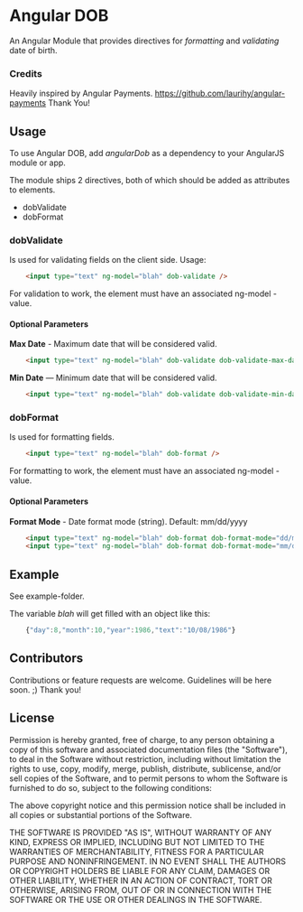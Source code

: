 # Angular DOB

An Angular Module that provides directives for *formatting* and *validating* date of birth.

### Credits

Heavily inspired by Angular Payments. https://github.com/laurihy/angular-payments
Thank You!

## Usage

To use Angular DOB, add *angularDob* as a dependency to your AngularJS module or app.

The module ships 2 directives, both of which should be added as attributes to elements. 

* dobValidate
* dobFormat

### dobValidate

Is used for validating fields on the client side. Usage:

```html
    <input type="text" ng-model="blah" dob-validate />
```

For validation to work, the element must have an associated ng-model -value.

#### Optional Parameters
   
**Max Date** - Maximum date that will be considered valid.
```html
    <input type="text" ng-model="blah" dob-validate dob-validate-max-date="yyyy/mm/dd"/>
```

**Min Date** — Minimum date that will be considered valid.
```html
    <input type="text" ng-model="blah" dob-validate dob-validate-min-date="yyyy/mm/dd"/>
```

### dobFormat

Is used for formatting fields.

```html
	<input type="text" ng-model="blah" dob-format />
```
	
For formatting to work, the element must have an associated ng-model -value.

#### Optional Parameters

**Format Mode** - Date format mode (string). Default: mm/dd/yyyy
```html
	<input type="text" ng-model="blah" dob-format dob-format-mode="dd/mm/yyyy" />
	<input type="text" ng-model="blah" dob-format dob-format-mode="mm/dd/yyyy" />
```

## Example

See example-folder.

The variable *blah* will get filled with an object like this: 
```js
    {"day":8,"month":10,"year":1986,"text":"10/08/1986"}
```


## Contributors

Contributions or feature requests are welcome. Guidelines will be here soon. ;)
Thank you!


## License 

Permission is hereby granted, free of charge, to any person obtaining a copy of this software and associated documentation files (the "Software"), to deal in the Software without restriction, including without limitation the rights to use, copy, modify, merge, publish, distribute, sublicense, and/or sell copies of the Software, and to permit persons to whom the Software is furnished to do so, subject to
the following conditions:

The above copyright notice and this permission notice shall be included in all copies or substantial portions of the Software.

THE SOFTWARE IS PROVIDED "AS IS", WITHOUT WARRANTY OF ANY KIND, EXPRESS OR IMPLIED, INCLUDING BUT NOT LIMITED TO THE WARRANTIES OF MERCHANTABILITY, FITNESS FOR A PARTICULAR PURPOSE AND NONINFRINGEMENT. IN NO EVENT SHALL THE AUTHORS OR COPYRIGHT HOLDERS BE LIABLE FOR ANY CLAIM, DAMAGES OR OTHER LIABILITY, WHETHER IN AN ACTION OF CONTRACT, TORT OR OTHERWISE, ARISING FROM, OUT OF OR IN CONNECTION WITH THE SOFTWARE OR THE USE OR OTHER DEALINGS IN THE SOFTWARE.



